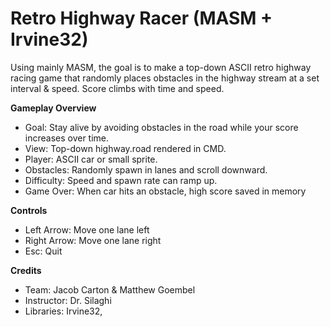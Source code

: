 # Retro Highway Racer (MASM + Irvine32)

Using mainly MASM, the goal is to make a top-down ASCII retro highway racing game that randomly places obstacles in the highway stream at a set interval & speed. Score climbs with time and speed. 

**Gameplay Overview**
- Goal: Stay alive by avoiding obstacles in the road while your score increases over time.
- View: Top-down highway.road rendered in CMD.
- Player: ASCII car or small sprite.
- Obstacles: Randomly spawn in lanes and scroll downward.
- Difficulty: Speed and spawn rate can ramp up.
- Game Over: When car hits an obstacle, high score saved in memory

**Controls**
- Left Arrow: Move one lane left
- Right Arrow: Move one lane right
- Esc: Quit

**Credits**
- Team: Jacob Carton & Matthew Goembel
- Instructor: Dr. Silaghi
- Libraries: Irvine32, 
